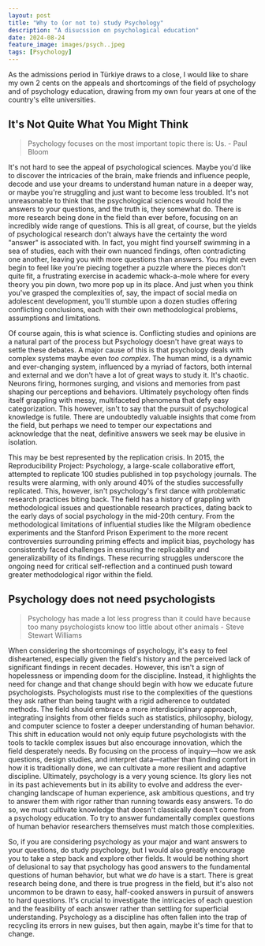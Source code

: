 ```yaml
---
layout: post
title: "Why to (or not to) study Psychology"
description: "A disucssion on psychological education"
date: 2024-08-24
feature_image: images/psych..jpeg 
tags: [Psychology]
---
```


As the admissions period in Türkiye draws to a close, I would like to share my own 2 cents on the appeals and shortcomings of the field of psychology and of psychology education, drawing from my own four years at one of the country's elite universities.

## It's Not Quite What You Might Think

>  Psychology focuses on the most important topic there is: Us. - Paul Bloom

It's not hard to see the appeal of psychological sciences. Maybe you'd like to discover the intricacies of the brain, make friends and influence people, decode and use your dreams to understand human nature in a deeper way, or maybe you're struggling and just want to become less troubled. It's not unreasonable to think that the psychological sciences would hold the answers to your questions, and the truth is, they somewhat do. There is more research being done in the field than ever before, focusing on an incredibly wide range of questions. This is all great, of course, but the yields of psychological research don't always have the certainty the word "answer" is associated with. In fact, you might find yourself swimming in a sea of studies, each with their own nuanced findings, often contradicting one another, leaving you with more questions than answers. You might even begin to feel like you're piecing together a puzzle where the pieces don't quite fit, a frustrating exercise in academic whack-a-mole where for every theory you pin down, two more pop up in its place. And just when you think you've grasped the complexities of, say, the impact of social media on adolescent development, you'll stumble upon a dozen studies offering conflicting conclusions, each with their own methodological problems, assumptions and limitations.

Of course again, this is what science is. Conflicting studies and opinions are a natural part of the process but Psychology doesn't have great ways to settle these debates. A major cause of this is that psychology deals with complex systems maybe even *too complex*. The human mind, is a dynamic and ever-changing system, influenced by a myriad of factors, both internal and external and we don't have a lot of great ways to study it. It's chaotic. Neurons firing, hormones surging, and visions and memories from past shaping our perceptions and behaviors. Ultimately psychology often finds itself grappling with messy, multifaceted phenomena that defy easy categorization. This however, isn't to say that the pursuit of psychological knowledge is futile. There are undoubtedly valuable insights that come from the field, but perhaps we need to temper our expectations and acknowledge that the neat, definitive answers we seek may be elusive in isolation. 

This may be best represented by the replication crisis. In 2015, the Reproducibility Project: Psychology, a large-scale collaborative effort, attempted to replicate 100 studies published in top psychology journals. The results were alarming, with only around 40% of the studies successfully replicated. This, however, isn't psychology's first dance with problematic research practices biting back. The field has a history of grappling with methodological issues and questionable research practices, dating back to the early days of social psychology in the mid-20th century. From the methodological limitations of influential studies like the Milgram obedience experiments and the Stanford Prison Experiment to the more recent controversies surrounding priming effects and implicit bias, psychology has consistently faced challenges in ensuring the replicability and generalizability of its findings. These recurring struggles underscore the ongoing need for critical self-reflection and a continued push toward greater methodological rigor within the field.

## Psychology does not need psychologists

 >  Psychology has made a lot less progress than it could have because too many psychologists know too little about other animals - Steve Stewart Williams

When considering the shortcomings of psychology, it's easy to feel disheartened, especially given the field's history and the perceived lack of significant findings in recent decades. However, this isn't a sign of hopelessness or impending doom for the discipline. Instead, it highlights the need for change and that change should begin with how we educate future psychologists. Psychologists must rise to the complexities of the questions they ask rather than being taught with a rigid adherence to outdated methods. The field should embrace a more interdisciplinary approach, integrating insights from other fields such as statistics, philosophy, biology, and computer science to foster a deeper understanding of human behavior. This shift in education would not only equip future psychologists with the tools to tackle complex issues but also encourage innovation, which the field desperately needs. By focusing on the process of inquiry—how we ask questions, design studies, and interpret data—rather than finding comfort in how it is traditionally done, we can cultivate a more resilient and adaptive discipline. Ultimately, psychology is a very young science. Its glory lies not in its past achievements but in its ability to evolve and address the ever-changing landscape of human experience, ask ambitious questions, and try to answer them with rigor rather than running towards easy answers. To do so, we must cultivate knowledge that doesn't classically doesn't come from a psychology education. To try to answer fundamentally complex questions of human behavior researchers themselves must match those complexities.

So, if you are considering psychology as your major and want answers to your questions, do study psychology, but I would also greatly encourage you to take a step back and explore other fields. It would be nothing short of delusional to say that psychology has good answers to the fundamental questions of human behavior, but what we *do* have is a start. There is great research being done, and there is true progress in the field, but it's also not uncommon to be drawn to easy, half-cooked answers in pursuit of answers to hard questions. It's crucial to investigate the intricacies of each question and the feasibility of each answer rather than settling for superficial understanding. Psychology as a discipline has often fallen into the trap of recycling its errors in new guises, but then again, maybe it's time for that to change.